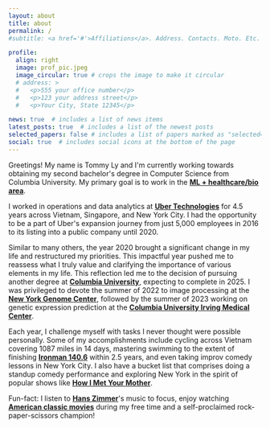 ```yaml
---
layout: about
title: about
permalink: /
#subtitle: <a href='#'>Affiliations</a>. Address. Contacts. Moto. Etc.

profile:
  align: right
  image: prof_pic.jpeg
  image_circular: true # crops the image to make it circular
  # address: >
  #   <p>555 your office number</p>
  #   <p>123 your address street</p>
  #   <p>Your City, State 12345</p>

news: true  # includes a list of news items
latest_posts: true  # includes a list of the newest posts
selected_papers: false # includes a list of papers marked as "selected={true}"
social: true  # includes social icons at the bottom of the page
---
```


Greetings! My name is Tommy Ly and I'm currently working towards obtaining my second bachelor's degree in Computer Science from Columbia University. My primary goal is to work in the **[ML + healthcare/bio area](https://www.amazon.com/Deep-Medicine-Artificial-Intelligence-Healthcare/dp/1541644638)**.

I worked in operations and data analytics at **[Uber Technologies](https://www.uber.com/us/en/about/)** for 4.5 years across Vietnam, Singapore, and New York City. I had the opportunity to be a part of Uber's expansion journey from just 5,000 employees in 2016 to its listing into a public company until 2020.

Similar to many others, the year 2020 brought a significant change in my life and restructured my priorities. This impactful year pushed me to reassess what I truly value and clarifying the importance of various elements in my life. This reflection led me to the decision of pursuing another degree at **[Columbia University](https://www.columbia.edu/)**, expecting to complete in 2025. I was privileged to devote the summer of 2022 to image processing at the **[New York Genome Center](https://www.nygenome.org/)**, followed by the summer of 2023 working on genetic expression prediction at the **[Columbia University Irving Medical Center](https://www.cuimc.columbia.edu/)**.

Each year, I challenge myself with tasks I never thought were possible personally. Some of my accomplishments include cycling across Vietnam covering 1087 miles in 14 days, mastering swimming to the extent of finishing **[Ironman 140.6](https://bettertriathlete.com/triathlon-distances/ironman/)** within 2.5 years, and even taking improv comedy lessons in New York City. I also have a bucket list that comprises doing a standup comedy performance and exploring New York in the spirit of popular shows like **[How I Met Your Mother](https://www.imdb.com/title/tt0460649/)**.

Fun-fact: I listen to **[Hans Zimmer](https://open.spotify.com/artist/0YC192cP3KPCRWx8zr8MfZ)**'s music to focus, enjoy watching **[American classic movies](https://www.imdb.com/list/ls074808109/)** during my free time and a self-proclaimed rock-paper-scissors champion!

<!-- 
Put your address / P.O. box / other info right below your picture. You can also disable any of these elements by editing `profile` property of the YAML header of your `_pages/about.md`. Edit `_bibliography/papers.bib` and Jekyll will render your [publications page](/al-folio/publications/) automatically.

Link to your social media connections, too. This theme is set up to use [Font Awesome icons](http://fortawesome.github.io/Font-Awesome/) and [Academicons](https://jpswalsh.github.io/academicons/), like the ones below. Add your Facebook, Twitter, LinkedIn, Google Scholar, or just disable all of them. -->
